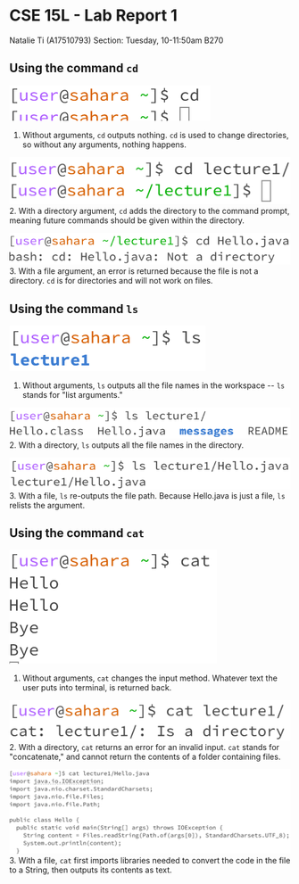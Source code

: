 # CSE 15L - Lab Report 1
Natalie Ti (A17510793)
Section: Tuesday, 10-11:50am B270

## Using the command `cd`
![cd1](cse15l-lab1-image1.1.png)
1. Without arguments, `cd` outputs nothing. `cd` is used to change directories, so without any arguments, nothing happens.

![cd2](cse15l-lab1-image1.2.png)
2. With a directory argument, `cd` adds the directory to the command prompt, meaning future commands should be given within the directory.

![cd3](cse15l-lab1-image1.3.png)
3. With a file argument, an error is returned because the file is not a directory. `cd` is for directories and will not work on files.


## Using the command `ls`
![ls1](cse15l-lab1-image2.1.png)
1. Without arguments, `ls` outputs all the file names in the workspace -- `ls` stands for "list arguments."

![ls2](cse15l-lab1-image2.2.png)
2. With a directory, `ls` outputs all the file names in the directory.

![ls3](cse15l-lab1-image2.3.png)
3. With a file, `ls` re-outputs the file path. Because Hello.java is just a file, `ls` relists the argument. 

## Using the command `cat`
![cat1](cse15l-lab1-image3.1.png)
1. Without arguments, `cat` changes the input method. Whatever text the user puts into terminal, is returned back.

![cat2](cse15l-lab1-image3.2.png)
2. With a directory, `cat` returns an error for an invalid input. `cat` stands for "concatenate," and cannot return the contents of a folder containing files.

![cat3](cse15l-lab1-image3.3.png)
3. With a file, `cat` first imports libraries needed to convert the code in the file to a String, then outputs its contents as text.

